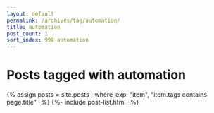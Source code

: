 ```yaml
---
layout: default
permalink: /archives/tag/automation/
title: automation
post_count: 1
sort_index: 998-automation
---
```

<h1 class="page-heading">Posts tagged with automation</h1>
{% assign posts = site.posts | where_exp: "item", "item.tags contains page.title" -%}
{%- include post-list.html -%}
